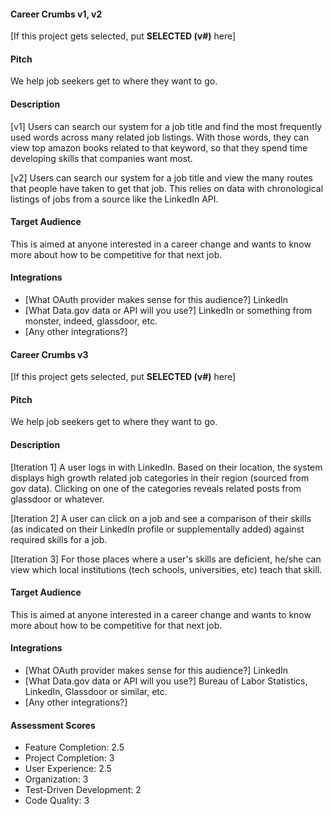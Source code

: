#### Career Crumbs v1, v2

[If this project gets selected, put **SELECTED (v#)** here]

#### Pitch

We help job seekers get to where they want to go.

#### Description

[v1] Users can search our system for a job title and find the most frequently
     used words across many related job listings. With those words, they can
     view top amazon books related to that keyword, so that they spend time
     developing skills that companies want most.

[v2] Users can search our system for a job title and view the many routes that
     people have taken to get that job. This relies on data with chronological
     listings of jobs from a source like the LinkedIn API.

#### Target Audience

This is aimed at anyone interested in a career change and wants to know more
about how to be competitive for that next job.

#### Integrations

* [What OAuth provider makes sense for this audience?]
    LinkedIn
* [What Data.gov data or API will you use?]
    LinkedIn or something from monster, indeed, glassdoor, etc.
* [Any other integrations?]



#### Career Crumbs v3

[If this project gets selected, put **SELECTED (v#)** here]

#### Pitch

We help job seekers get to where they want to go.

#### Description

[Iteration 1] A user logs in with LinkedIn. Based on their location, the system displays
high growth related job categories in their region (sourced from gov data). Clicking on one
of the categories reveals related posts from glassdoor or whatever.

[Iteration 2] A user can click on a job and see a comparison of their skills (as indicated
on their LinkedIn profile or supplementally added) against required skills for a job.

[Iteration 3] For those places where a user's skills are deficient, he/she can view which
local institutions (tech schools, universities, etc) teach that skill.

#### Target Audience

This is aimed at anyone interested in a career change and wants to know more
about how to be competitive for that next job.

#### Integrations

* [What OAuth provider makes sense for this audience?]
    LinkedIn
* [What Data.gov data or API will you use?]
    Bureau of Labor Statistics, LinkedIn, Glassdoor or similar, etc.
* [Any other integrations?]

#### Assessment Scores

* Feature Completion: 2.5
* Project Completion: 3
* User Experience: 2.5
* Organization: 3
* Test-Driven Development: 2
* Code Quality: 3
